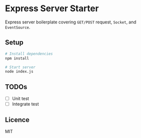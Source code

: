 # Express Server Starter

Express server boilerplate covering `GET/POST` request, `Socket`, and `EventSource`.

## Setup

```sh
# Install dependencies
npm install

# Start server
node index.js
```

## TODOs

- [ ] Unit test
- [ ] Integrate test

## Licence

MIT